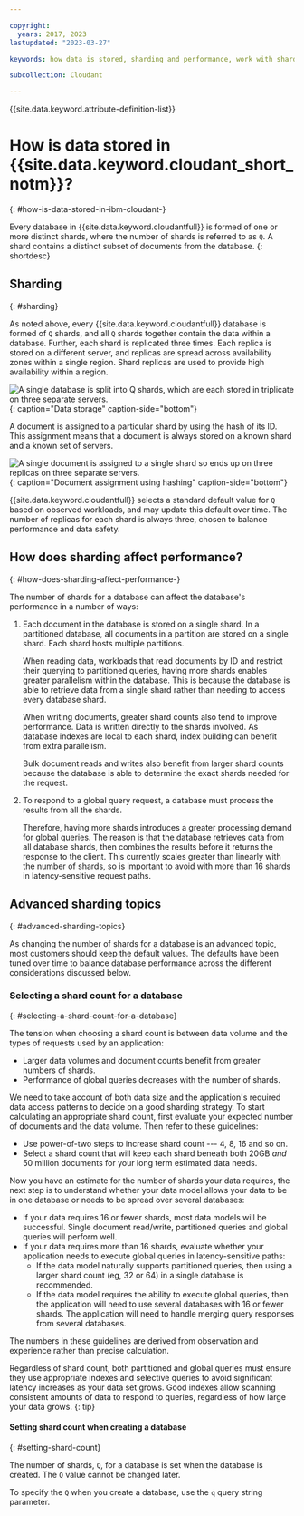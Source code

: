 ```yaml
---

copyright:
  years: 2017, 2023
lastupdated: "2023-03-27"

keywords: how data is stored, sharding and performance, work with shards, shard count, replica count

subcollection: Cloudant

---
```


{{site.data.keyword.attribute-definition-list}}

# How is data stored in {{site.data.keyword.cloudant_short_notm}}?
{: #how-is-data-stored-in-ibm-cloudant-}

Every database in {{site.data.keyword.cloudantfull}} is formed of one or more distinct shards, where the number of shards is referred to as `Q`. A shard contains a distinct subset of documents from the database.
{: shortdesc}

## Sharding
{: #sharding}

As noted above, every {{site.data.keyword.cloudantfull}} database is formed of `Q` shards, and all `Q` shards together contain the data within a database. Further, each shard is replicated three times. Each replica is stored on a different server, and replicas are spread across availability zones within a single region. Shard replicas are used to provide high availability within a region.
 
![A single database is split into Q shards, which are each stored in triplicate on three separate servers.](../images/sharding_database.svg){: caption="Data storage" caption-side="bottom"}

A document is assigned to a particular shard by using the hash of its ID.
This assignment means that a document is always stored on a known shard and a known set of servers. 
 
![A single document is assigned to a single shard so ends up on three replicas on three separate servers. ](../images/sharding_document.svg){: caption="Document assignment using hashing" caption-side="bottom"}

{{site.data.keyword.cloudantfull}} selects a standard default value for `Q` based on observed workloads, and may update this default over time. The number of replicas for each shard is always three, chosen to balance performance and data safety.

## How does sharding affect performance?
{: #how-does-sharding-affect-performance-}

The number of shards for a database can affect the database's performance in a number of ways:

1.	Each document in the database is stored on a single shard. In a partitioned database, all documents in a partition are stored on a single shard. Each shard hosts multiple partitions.

	When reading data, workloads that read documents by ID and restrict their querying to partitioned queries, having more shards enables greater parallelism within the database. This is because the database is able to retrieve data from a single shard rather than needing to access every database shard. 

	When writing documents, greater shard counts also tend to improve performance. Data is written directly to the shards involved. As database indexes are local to each shard, index building can benefit from extra parallelism.

	Bulk document reads and writes also benefit from larger shard counts because the database is able to determine the exact shards needed for the request.

2.  To respond to a global query request, a database must process the results from all the shards. 

    Therefore, having more shards introduces a greater processing demand for global queries. The reason is that the database retrieves data from all database shards, then combines the results before it returns the response to the client. This currently scales greater than linearly with the number of shards, so is important to avoid with more than 16 shards in latency-sensitive request paths.

## Advanced sharding topics
{: #advanced-sharding-topics}

As changing the number of shards for a database is an advanced topic, most customers should keep the default values. The defaults have been tuned over time to balance database performance across the different considerations discussed below.

### Selecting a shard count for a database
{: #selecting-a-shard-count-for-a-database}

The tension when choosing a shard count is between data volume and the types of requests used by an application:

- Larger data volumes and document counts benefit from greater numbers of shards.
- Performance of global queries decreases with the number of shards.

We need to take account of both data size and the application's required data access patterns to decide on a good sharding strategy. To start calculating an appropriate shard count, first evaluate your expected number of documents and the data volume. Then refer to these guidelines:

- Use power-of-two steps to increase shard count --- 4, 8, 16 and so on.
- Select a shard count that will keep each shard beneath both 20GB _and_ 50 million documents for your long term estimated data needs.

Now you have an estimate for the number of shards your data requires, the next step is to understand whether your data model allows your data to be in one database or needs to be spread over several databases:

- If your data requires 16 or fewer shards, most data models will be successful. Single document read/write, partitioned queries and global queries will perform well.
- If your data requires more than 16 shards, evaluate whether your application needs to execute global queries in latency-sensitive paths:
	- If the data model naturally supports partitioned queries, then using a larger shard count (eg, 32 or 64) in a single database is recommended.
	- If the data model requires the ability to execute global queries, then the application will need to use several databases with 16 or fewer shards. The application will need to handle merging query responses from several databases.

The numbers in these guidelines are derived from observation and experience rather than precise calculation.

Regardless of shard count, both partitioned and global queries must ensure they use appropriate indexes and selective queries to avoid significant latency increases as your data set grows. Good indexes allow scanning consistent amounts of data to respond to queries, regardless of how large your data grows.
{: tip}

#### Setting shard count when creating a database
{: #setting-shard-count}

The number of shards,
`Q`, for a database is set when the database is created. The `Q` value cannot be changed later.

To specify the `Q` when you create a database, use the `q` query string parameter. 
